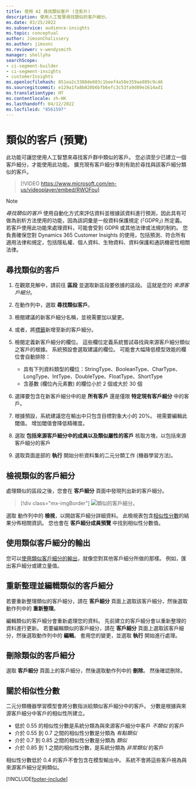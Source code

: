 ```yaml
---
title: 使用 AI 尋找類似客戶 (含影片)
description: 使用人工智慧尋找類似的客戶細分。
ms.date: 03/25/2022
ms.subservice: audience-insights
ms.topic: conceptual
author: JimsonChalissery
ms.author: jimsonc
ms.reviewer: v-wendysmith
manager: shellyha
searchScope:
- ci-segment-builder
- ci-segment-insights
- customerInsights
ms.openlocfilehash: 851ea2c3388de603c1beef4a58e359aa989c9c46
ms.sourcegitcommit: e129a1fa8b020b6bfb6efc3c53fa9d89e1614ad1
ms.translationtype: HT
ms.contentlocale: zh-HK
ms.lasthandoff: 04/12/2022
ms.locfileid: "8561597"
---
```

# <a name="similar-customers-preview"></a>類似的客戶 (預覽)

此功能可讓您使用人工智慧來尋找客戶群中類似的客戶。 您必須至少已建立一個客戶細分，才能使用此功能。 擴充現有客戶細分準則有助於尋找與該客戶細分類似的客戶。

> [!VIDEO https://www.microsoft.com/en-us/videoplayer/embed/RWOFou]

> [!NOTE]
> *尋找類似的客戶* 使用自動化方式來評估資料並根據該資料進行預測，因此具有可做為剖析方法使用的功能，因為該詞彙是一般資料保護規定 (「GDPR」) 所定義。 若客戶使用此功能來處理資料，可能會受到 GDPR 或其他法律或法規的制約。 您負責確保您對 Dynamics 365 Customer Insights 的使用，包括預測、符合所有適用法律和規定，包括隱私權、個人資料、生物資料、資料保護和通訊機密性相關法律。

## <a name="finding-similar-customers"></a>尋找類似的客戶

1. 在觀眾見解中，請前往 **區段** 並選取新區段要依據的區段。 這就是您的 *來源客戶細分*。

1. 在動作列中，選取 **尋找類似客戶**。

1. 檢閱建議的新客戶細分名稱，並視需要加以變更。

1. 或者，將[標籤](work-with-tags-columns.md#manage-tags)新增至新的客戶細分。

1. 檢閱定義新客戶細分的欄位。 這些欄位定義系統嘗試尋找與來源客戶細分類似之客戶的根據。 系統預設會選取建議的欄位。
  可能會大幅降低模型效能的欄位會自動排除：
  
   - 具有下列資料類型的欄位：StringType、BooleanType、CharType、LongType、IntType、DoubleType、FloatType、ShortType
   - 含基數 (欄位內元素數) 的欄位小於 2 個或大於 30 個

1. 選擇要包含在新客戶細分中的是 **所有客戶** 還是僅限 **特定現有客戶細分** 中的客戶。

1. 根據預設，系統建議您在輸出中只包含目標對象大小的 20%。 視需要編輯此閾值。 增加閾值會降低精確度。

1. 選取 **包括來源客戶細分中的成員以及類似屬性的客戶** 核取方塊，以包括來源客戶細分的客戶

1. 選取頁面底部的 **執行** 開始分析資料集的二元分類工作 (機器學習方法)。

## <a name="view-the-similar-segment"></a>檢視類似的客戶細分

處理類似的區段之後，您會在 **客戶細分** 頁面中發現列出新的客戶細分。

> [!div class="mx-imgBorder"]
> ![類似的客戶細分。](media/expanded-segment.png "類似的客戶細分")

選取 動作列中的 **檢視**，以開啟客戶細分詳細資料。 此檢視表包含[相似性分數](#about-similarity-scores)的結果分佈相關資訊。 您也會在 **客戶細分成員預覽** 中找到相似性分數值。

## <a name="use-the-output-of-a-similar-segment"></a>使用類似客戶細分的輸出

您可以[使用類似客戶細分的輸出](segments.md)，就像您對其他客戶細分所做的那樣。 例如，匯出客戶細分或建立量值。

## <a name="refresh-and-edit-a-similar-segment"></a>重新整理並編輯類似的客戶細分

若要重新整理類似的客戶細分，請在 **客戶細分** 頁面上選取該客戶細分，然後選取動作列中的 **重新整理**。

編輯類似的客戶細分會重新處理您的資料。 先前建立的客戶細分會以重新整理的資料進行更新。
若要編輯類似的客戶細分，請在 **客戶細分** 頁面上選取該客戶細分，然後選取動作列中的 **編輯**。 套用您的變更，並選取 **執行** 開始進行處理。

## <a name="delete-a-similar-segment"></a>刪除類似的客戶細分

選取 **客戶細分** 頁面上的客戶細分，然後選取動作列中的 **刪除**。 然後確認刪除。

## <a name="about-similarity-scores"></a>關於相似性分數

二元分類機器學習模型會將分數指派給類似客戶細分中的客戶。 分數是根據與來源客戶細分中客戶的相似性所建立。

- 低於 0.55 的相似性分數是系統分類為與來源客戶細分中客戶 *不類似* 的客戶
- 介於 0.55 到 0.7 之間的相似性分數是分類為 *有點類似*
- 介於 0.7 到 0.85 之間的相似性分數是分類為 *類似*
- 介於 0.85 到 1 之間的相似性分數，是系統分類為 *非常類似* 的客戶

相似性分數低於 0.4 的客戶不會包含在模型輸出中。 系統不會將這些客戶視為與來源客戶細分足夠類似。

[!INCLUDE[footer-include](../includes/footer-banner.md)]
